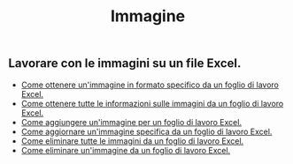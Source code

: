 ﻿---
title: Immagine
second_title: Aspose.Cells Cloud Documen
type: docs
url: /it/pictures/
aliases: [/working-with-pictures/]
keywords: Working with picture on an Excel worksheet
description: Come far funzionare le API REST cloud Aspose.Cells con l'immagine in un foglio di lavoro Excel. L'SDK supporta tipi di linguaggi di sviluppo. Includono Android, C#, Go, Java, NodeJS, Perl, PHP, Python, Ruby e swift
weight: 100
---
## Lavorare con le immagini su un file Excel.

- [Come ottenere un'immagine in formato specifico da un foglio di lavoro Excel.](/cells/it/pictures/get/)
- [Come ottenere tutte le informazioni sulle immagini da un foglio di lavoro Excel.](/cells/it/pictures/get-all/)
- [Come aggiungere un'immagine per un foglio di lavoro Excel.](/cells/it/pictures/add/)
- [Come aggiornare un'immagine specifica da un foglio di lavoro Excel.](/cells/it/pictures/update/)
- [Come eliminare tutte le immagini da un foglio di lavoro Excel.](/cells/it/pictures/clear/)
- [Come eliminare un'immagine da un foglio di lavoro Excel.](/cells/it/pictures/delete/)
